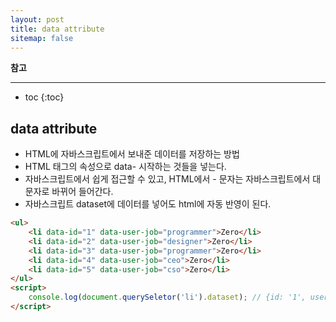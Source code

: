 ```yaml
---
layout: post
title: data attribute
sitemap: false
---
```


**참고**  
* * *  

* toc
{:toc}

## data attribute
* HTML에 자바스크립트에서 보내준 데이터를 저장하는 방법
* HTML 태그의 속성으로 data- 시작하는 것들을 넣는다.
* 자바스크립트에서 쉽게 접근할 수 있고, HTML에서 - 문자는 자바스크립트에서 대문자로 바뀌어 들어간다.
* 자바스크립트 dataset에 데이터를 넣어도 html에 자동 반영이 된다.
~~~html
<ul>
    <li data-id="1" data-user-job="programmer">Zero</li>
    <li data-id="2" data-user-job="designer">Zero</li>
    <li data-id="3" data-user-job="programmer">Zero</li>
    <li data-id="4" data-user-job="ceo">Zero</li>
    <li data-id="5" data-user-job="cso">Zero</li>
</ul>
<script>
    console.log(document.querySeletor('li').dataset); // {id: '1', userJob: 'programmer'}
</script>
~~~